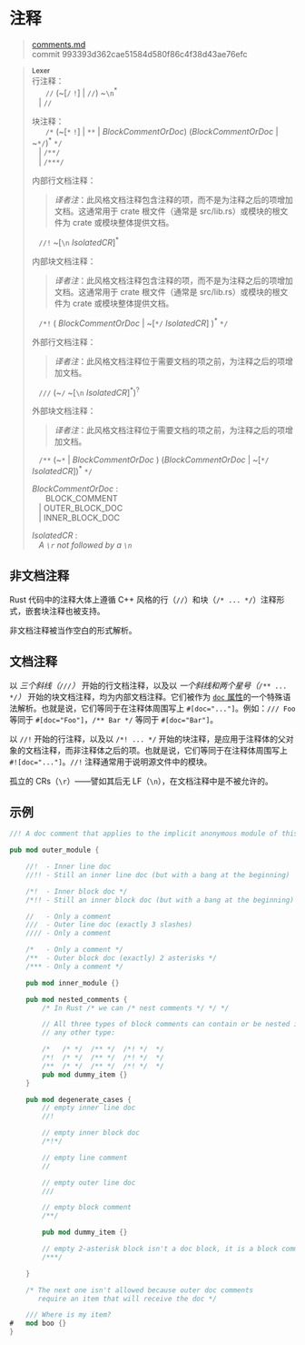 # 注释

> [comments.md](https://github.com/rust-lang/reference/blob/master/src/comments.md)
> <br />
> commit 993393d362cae51584d580f86c4f38d43ae76efc

> **<sup>Lexer</sup>**\
> 行注释：\
> &nbsp;&nbsp; &nbsp;&nbsp; `//` (~[`/` `!`] | `//`) ~`\n`<sup>\*</sup>\
> &nbsp;&nbsp; | `//`
>
> 块注释：\
> &nbsp;&nbsp; &nbsp;&nbsp; `/*` (~[`*` `!`] | `**` | _BlockCommentOrDoc_)
>      (_BlockCommentOrDoc_ | ~`*/`)<sup>\*</sup> `*/`\
> &nbsp;&nbsp; | `/**/`\
> &nbsp;&nbsp; | `/***/`
>
> 内部行文档注释：
> > *译者注*：此风格文档注释包含注释的项，而不是为注释之后的项增加文档。这通常用于 crate 根文件（通常是 src/lib.rs）或模块的根文件为 crate 或模块整体提供文档。
> 
> &nbsp;&nbsp; `//!` ~[`\n` _IsolatedCR_]<sup>\*</sup>
>
> 内部块文档注释：
> > *译者注*：此风格文档注释包含注释的项，而不是为注释之后的项增加文档。这通常用于 crate 根文件（通常是 src/lib.rs）或模块的根文件为 crate 或模块整体提供文档。
> 
> &nbsp;&nbsp; `/*!` ( _BlockCommentOrDoc_ | ~[`*/` _IsolatedCR_] )<sup>\*</sup> `*/`
>
> 外部行文档注释：
> > *译者注*：此风格文档注释位于需要文档的项之前，为注释之后的项增加文档。
> 
> &nbsp;&nbsp; `///` (~`/` ~[`\n` _IsolatedCR_]<sup>\*</sup>)<sup>?</sup>
>
> 外部块文档注释：
> > *译者注*：此风格文档注释位于需要文档的项之前，为注释之后的项增加文档。
> 
> &nbsp;&nbsp; `/**` (~`*` | _BlockCommentOrDoc_ )
>              (_BlockCommentOrDoc_ | ~[`*/` _IsolatedCR_])<sup>\*</sup> `*/`
>
> _BlockCommentOrDoc_ :\
> &nbsp;&nbsp; &nbsp;&nbsp; BLOCK_COMMENT\
> &nbsp;&nbsp; | OUTER_BLOCK_DOC\
> &nbsp;&nbsp; | INNER_BLOCK_DOC
>
> _IsolatedCR_ :\
> &nbsp;&nbsp; _A `\r` not followed by a `\n`_

## 非文档注释

Rust 代码中的注释大体上遵循 C++ 风格的行（`//`）和块（`/* ... */`）注释形式，嵌套块注释也被支持。

非文档注释被当作空白的形式解析。

## 文档注释

以 *三个斜线（`///`）* 开始的行文档注释，以及以 *一个斜线和两个星号（`/** ... */`）* 开始的块文档注释，均为内部文档注释。它们被作为 [`doc` 属性]的一个特殊语法解析。也就是说，它们等同于在注释体周围写上 `#[doc="..."]`。例如：`/// Foo` 等同于
`#[doc="Foo"]`，`/** Bar */` 等同于 `#[doc="Bar"]`。

以 `//!` 开始的行注释，以及以 `/*! ... */` 开始的块注释，是应用于注释体的父对象的文档注释，而非注释体之后的项。也就是说，它们等同于在注释体周围写上 `#![doc="..."]`。`//!` 注释通常用于说明源文件中的模块。

孤立的 CRs（`\r`）——譬如其后无 LF（`\n`），在文档注释中是不被允许的。

## 示例

```rust
//! A doc comment that applies to the implicit anonymous module of this crate

pub mod outer_module {

    //!  - Inner line doc
    //!! - Still an inner line doc (but with a bang at the beginning)

    /*!  - Inner block doc */
    /*!! - Still an inner block doc (but with a bang at the beginning) */

    //   - Only a comment
    ///  - Outer line doc (exactly 3 slashes)
    //// - Only a comment

    /*   - Only a comment */
    /**  - Outer block doc (exactly) 2 asterisks */
    /*** - Only a comment */

    pub mod inner_module {}

    pub mod nested_comments {
        /* In Rust /* we can /* nest comments */ */ */

        // All three types of block comments can contain or be nested inside
        // any other type:

        /*   /* */  /** */  /*! */  */
        /*!  /* */  /** */  /*! */  */
        /**  /* */  /** */  /*! */  */
        pub mod dummy_item {}
    }

    pub mod degenerate_cases {
        // empty inner line doc
        //!

        // empty inner block doc
        /*!*/

        // empty line comment
        //

        // empty outer line doc
        ///

        // empty block comment
        /**/

        pub mod dummy_item {}

        // empty 2-asterisk block isn't a doc block, it is a block comment
        /***/

    }

    /* The next one isn't allowed because outer doc comments
       require an item that will receive the doc */

    /// Where is my item?
#   mod boo {}
}
```

[`doc` 属性]: attributes.md
